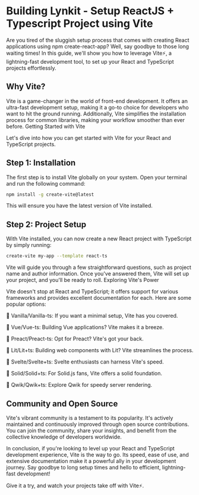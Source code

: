 # Building Lynkit - Setup ReactJS + Typescript Project using Vite
Are you tired of the sluggish setup process that comes with creating React applications using npm create-react-app? Well, say goodbye to those long waiting times! In this guide, we'll show you how to leverage Vite⚡, a lightning-fast development tool, to set up your React and TypeScript projects effortlessly.
## Why Vite?

Vite is a game-changer in the world of front-end development. It offers an ultra-fast development setup, making it a go-to choice for developers who want to hit the ground running. Additionally, Vite simplifies the installation process for common libraries, making your workflow smoother than ever before.
Getting Started with Vite

Let's dive into how you can get started with Vite for your React and TypeScript projects.
## Step 1: Installation

The first step is to install Vite globally on your system. Open your terminal and run the following command:

```bash
npm install -g create-vite@latest
```

This will ensure you have the latest version of Vite installed.

## Step 2: Project Setup

With Vite installed, you can now create a new React project with TypeScript by simply running:

```bash
create-vite my-app --template react-ts
```

Vite will guide you through a few straightforward questions, such as project name and author information. Once you've answered them, Vite will set up your project, and you'll be ready to roll.
Exploring Vite's Power

Vite doesn't stop at React and TypeScript; it offers support for various frameworks and provides excellent documentation for each. Here are some popular options:

  🚀 Vanilla/Vanilla-ts: If you want a minimal setup, Vite has you covered.

  🚀 Vue/Vue-ts: Building Vue applications? Vite makes it a breeze.

  🚀 Preact/Preact-ts: Opt for Preact? Vite's got your back.

  🚀 Lit/Lit+ts: Building web components with Lit? Vite streamlines the process.

  🚀 Svelte/Svelte+ts: Svelte enthusiasts can harness Vite's speed.

  🚀 Solid/Solid+ts: For Solid.js fans, Vite offers a solid foundation.

  🚀 Qwik/Qwik+ts: Explore Qwik for speedy server rendering.

## Community and Open Source

Vite's vibrant community is a testament to its popularity. It's actively maintained and continuously improved through open source contributions. You can join the community, share your insights, and benefit from the collective knowledge of developers worldwide.

In conclusion, if you're looking to level up your React and TypeScript development experience, Vite is the way to go. Its speed, ease of use, and extensive documentation make it a powerful ally in your development journey. Say goodbye to long setup times and hello to efficient, lightning-fast development!

Give it a try, and watch your projects take off with Vite⚡.
